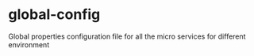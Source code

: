 # global-config
Global properties configuration file for all the micro services for different environment
